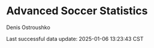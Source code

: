 # Advanced Soccer Statistics
Denis Ostroushko

<!-- gfm -->

Last successful data update: 2025-01-06 13:23:43 CST
